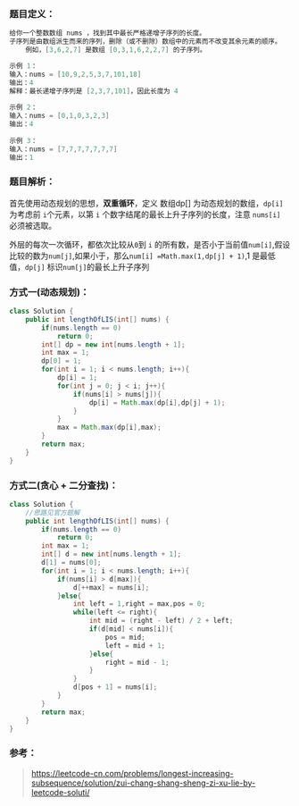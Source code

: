 ### 题目定义：

````java
给你一个整数数组 nums ，找到其中最长严格递增子序列的长度。
子序列是由数组派生而来的序列，删除（或不删除）数组中的元素而不改变其余元素的顺序。
    例如，[3,6,2,7] 是数组 [0,3,1,6,2,2,7] 的子序列。

示例 1：
输入：nums = [10,9,2,5,3,7,101,18]
输出：4
解释：最长递增子序列是 [2,3,7,101]，因此长度为 4 
    
示例 2：
输入：nums = [0,1,0,3,2,3]
输出：4
    
示例 3：
输入：nums = [7,7,7,7,7,7,7]
输出：1
````

### 题目解析：

首先使用动态规划的思想，**双重循环**，定义 数组dp[] 为动态规划的数组，`dp[i]` 为考虑前 `i`个元素，以第 `i` 个数字结尾的最长上升子序列的长度，注意 `nums[i]` 必须被选取。

外层的每次一次循环，都依次比较从`0`到 `i` 的所有数，是否小于当前值`num[i]`,假设比较的数为`num[j]`,如果小于，那么`num[i] =Math.max(1,dp[j] + 1)`,1 是最低值，`dp[j]` 标识`num[j]`的最长上升子序列

### 方式一(动态规划)：

````java
class Solution {
    public int lengthOfLIS(int[] nums) {
        if(nums.length == 0)
            return 0;
        int[] dp = new int[nums.length + 1];
        int max = 1;
        dp[0] = 1;
        for(int i = 1; i < nums.length; i++){
            dp[i] = 1;
            for(int j = 0; j < i; j++){
                if(nums[i] > nums[j]){
                    dp[i] = Math.max(dp[i],dp[j] + 1);
                }
            }
            max = Math.max(dp[i],max);
        }
        return max;
    }
}
````



### 方式二(贪心 + 二分查找)：

````java
class Solution {
    //思路见官方题解
    public int lengthOfLIS(int[] nums) {
        if(nums.length == 0)
            return 0;
        int max = 1;
        int[] d = new int[nums.length + 1];
        d[1] = nums[0];
        for(int i = 1; i < nums.length; i++){
            if(nums[i] > d[max]){
                d[++max] = nums[i];
            }else{
                int left = 1,right = max,pos = 0;
                while(left <= right){
                    int mid = (right - left) / 2 + left;
                    if(d[mid] < nums[i]){
                        pos = mid;
                        left = mid + 1;
                    }else{
                        right = mid - 1;
                    }
                }
                d[pos + 1] = nums[i];
            }
        }
        return max;
    }
}
````



### 参考：

> https://leetcode-cn.com/problems/longest-increasing-subsequence/solution/zui-chang-shang-sheng-zi-xu-lie-by-leetcode-soluti/

